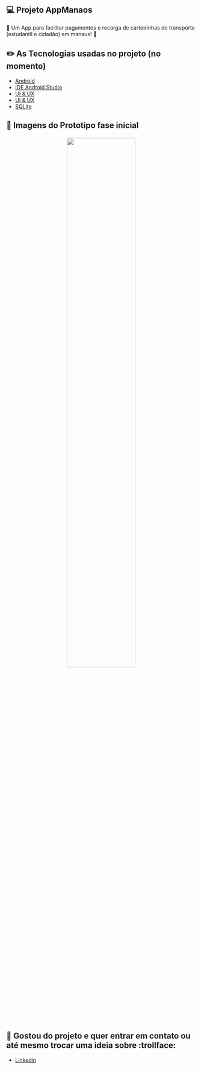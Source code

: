 ## 💻 Projeto AppManaos
 :rocket: Um App para facilitar pagamentos e recarga de carteirinhas de transporte (estudantil e cidadão) em manaus! :rocket:
 
 ## :pencil2: As Tecnologias usadas no projeto (no momento)
 - [Android](https://developer.android.com)
 - [IDE Android Studio](https://developer.android.com/studio)
 - [UI & UX](https://marvelapp.com)
 - [UI & UX](https://www.figma.com)
- [SQLite](https://www.sqlite.org)

<h2> 📱 Imagens do Prototipo fase inicial 
<p  align="center">
 <img src="https://github.com/cabral33/AppManaos/blob/master/Prototipos/PrototipoManaos.png?raw=true" width=60% />
 </p>
 </h2>
 <p>
 </p>
 
 ## :calling: Gostou do projeto e quer entrar em contato ou até mesmo trocar uma ideia sobre :trollface:
  - [Linkedin](https://www.linkedin.com/in/lucas-cabral-452521150/)
 


